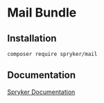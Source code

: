 # Mail Bundle

## Installation

```
composer require spryker/mail
```

## Documentation

[Spryker Documentation](https://spryker.github.io)
